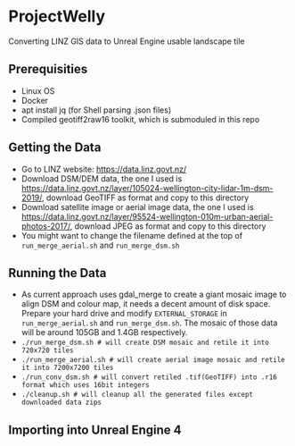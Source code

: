 # ProjectWelly
Converting LINZ GIS data to Unreal Engine usable landscape tile

## Prerequisities
- Linux OS
- Docker
- apt install jq (for Shell parsing .json files)
- Compiled geotiff2raw16 toolkit, which is submoduled in this repo

## Getting the Data
- Go to LINZ website: https://data.linz.govt.nz/
- Download DSM/DEM data, the one I used is https://data.linz.govt.nz/layer/105024-wellington-city-lidar-1m-dsm-2019/, download GeoTIFF as format and copy to this directory
- Download satellite image or aerial image data, the one I used is https://data.linz.govt.nz/layer/95524-wellington-010m-urban-aerial-photos-2017/, download JPEG as format and copy to this directory
- You might want to change the filename defined at the top of `run_merge_aerial.sh` and `run_merge_dsm.sh`

## Running the Data
- As current approach uses gdal_merge to create a giant mosaic image to align DSM and colour map, it needs a decent amount of disk space. Prepare your hard drive and modify `EXTERNAL_STORAGE` in `run_merge_aerial.sh` and `run_merge_dsm.sh`. The mosaic of those data will be around 105GB and 1.4GB respectively.
- `./run_merge_dsm.sh # will create DSM mosaic and retile it into 720x720 tiles`
- `./run_merge_aerial.sh # will create aerial image mosaic and retile it into 7200x7200 tiles`
- `./run_conv_dsm.sh # will convert retiled .tif(GeoTIFF) into .r16 format which uses 16bit integers`
- `./cleanup.sh # will cleanup all the generated files except downloaded data zips`

## Importing into Unreal Engine 4
